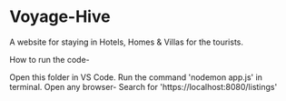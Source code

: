 # Voyage-Hive
A website for staying in Hotels, Homes &amp; Villas for the tourists.

How to run the code-

Open this folder in VS Code.
Run the command 'nodemon app.js' in terminal.
Open any browser- Search for 'https://localhost:8080/listings'
